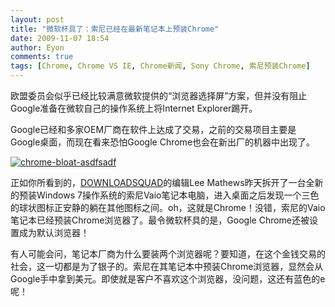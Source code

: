 ```yaml
---
layout: post
title: "微软杯具了：索尼已经在最新笔记本上预装Chrome"
date: 2009-11-07 18:54
author: Eyon
comments: true
tags: [Chrome, Chrome VS IE, Chrome新闻, Sony Chrome, 索尼预装Chrome]
---
```

欧盟委员会似乎已经比较满意微软提供的“浏览器选择屏”方案，但并没有阻止Google准备在微软自己的操作系统上将Internet Explorer踢开。

Google已经和多家OEM厂商在软件上达成了交易，之前的交易项目主要是Google桌面，而现在看来恐怕Google Chrome也会在新出厂的机器中出现了。

<a href="http://img.chromi.org/2009/11/chrome-bloat-asdfsadf.jpg">![chrome-bloat-asdfsadf](http://img.chromi.org/2009/11/chrome-bloat-asdfsadf-550x356.jpg "chrome-bloat-asdfsadf")</a>

正如你所看到的，[DOWNLOADSQUAD](http://www.downloadsquad.com/2009/11/06/game-on-microsoft-google-chrome-shipping-as-default-browser-on/)的编辑Lee Mathews昨天拆开了一台全新的预装Windows 7操作系统的索尼Vaio笔记本电脑，进入桌面之后发现一个三色的球状图标正安静的躺在其他图标之间。oh，这就是Chrome！没错，索尼的Vaio笔记本已经预装Chrome浏览器了。最令微软杯具的是，Google Chrome还被设置成为默认浏览器！

有人可能会问，笔记本厂商为什么要装两个浏览器呢？要知道，在这个金钱交易的社会，这一切都是为了银子的。索尼在其笔记本中预装Chrome浏览器，显然会从Google手中拿到美元。即使就是客户不喜欢这个浏览器，没问题，这还有蓝色的e呢！
